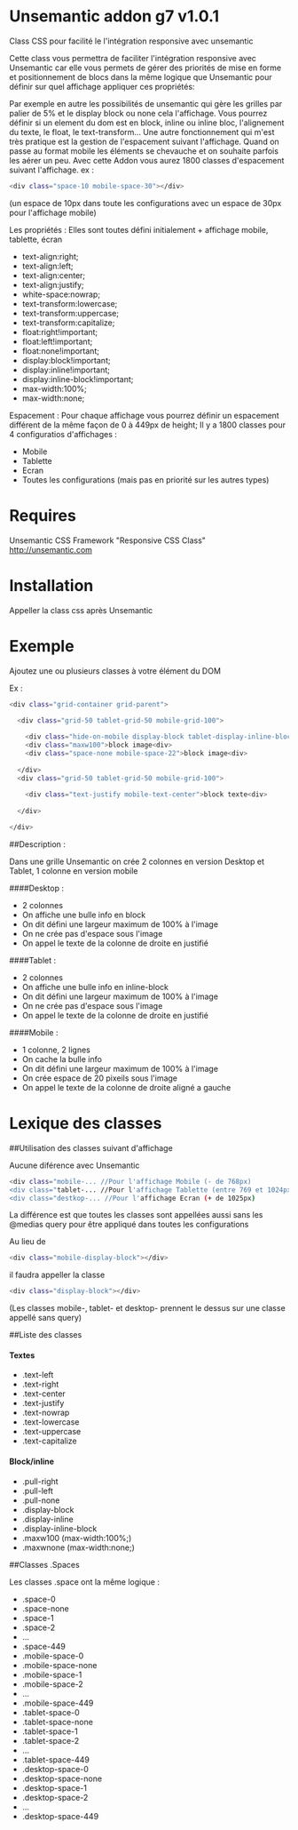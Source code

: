 # Unsemantic addon g7 v1.0.1

Class CSS pour facilité le l'intégration responsive avec unsemantic

Cette class vous permettra de faciliter l'intégration responsive avec Unsemantic car elle vous permets de gérer des priorités de mise en forme et positionnement de blocs dans la même logique que Unsemantic pour définir sur quel affichage appliquer ces propriétés:

Par exemple en autre les possibilités de unsemantic qui gère les grilles par palier de 5% et le display block ou none cela l'affichage.
Vous pourrez définir si un element du dom est en block, inline ou inline bloc, l'alignement du texte, le float, le text-transform...
Une autre fonctionnement qui m'est très pratique est la gestion de l'espacement suivant l'affichage. Quand on passe au format mobile les éléments se chevauche et on souhaite parfois les aérer un peu. Avec cette Addon vous aurez 1800 classes d'espacement suivant l'affichage.
ex : 
```sh
<div class="space-10 mobile-space-30"></div> 
```
(un espace de 10px dans toute les configurations avec un espace de 30px pour l'affichage mobile)

Les propriétés :
Elles sont toutes défini initialement + affichage mobile, tablette, écran

- text-align:right;
- text-align:left;
- text-align:center;
- text-align:justify;
- white-space:nowrap;
- text-transform:lowercase;
- text-transform:uppercase;
- text-transform:capitalize;
- float:right!important;
- float:left!important;
- float:none!important;
- display:block!important;
- display:inline!important;
- display:inline-block!important;
- max-width:100%;
- max-width:none;

Espacement :
Pour chaque affichage vous pourrez définir un espacement différent de la même façon de 0 à 449px de height;
Il y a 1800 classes pour 4 configuratios d'affichages :

- Mobile
- Tablette 
- Ecran
- Toutes les configurations (mais pas en priorité sur les autres types)


# Requires

Unsemantic CSS Framework
"Responsive CSS Class"
http://unsemantic.com

# Installation

Appeller la class css après Unsemantic

# Exemple

Ajoutez une ou plusieurs classes à votre élément du DOM 

Ex : 

```sh
<div class="grid-container grid-parent">

  <div class="grid-50 tablet-grid-50 mobile-grid-100">
  
    <div class="hide-on-mobile display-block tablet-display-inline-block">bulle info<div>
    <div class="maxw100">block image<div>
    <div class="space-none mobile-space-22">block image<div>
    
  </div>
  <div class="grid-50 tablet-grid-50 mobile-grid-100">
  
    <div class="text-justify mobile-text-center">block texte<div>
    
  </div>

</div>
```
##Description :

Dans une grille Unsemantic on crée 2 colonnes en version Desktop et Tablet, 1 colonne en version mobile

####Desktop :
- 2 colonnes
- On affiche une bulle info en block
- On dit défini une largeur maximum de 100% à l'image
- On ne crée pas d'espace sous l'image
- On appel le texte de la colonne de droite en justifié
    
####Tablet :
- 2 colonnes
- On affiche une bulle info en inline-block
- On dit défini une largeur maximum de 100% à l'image
- On ne crée pas d'espace sous l'image
- On appel le texte de la colonne de droite en justifié
 
####Mobile :
- 1 colonne, 2 lignes
- On cache la bulle info
- On dit défini une largeur maximum de 100% à l'image
- On crée espace de 20 pixeils sous l'image
- On appel le texte de la colonne de droite aligné a gauche

# Lexique des classes

##Utilisation des classes suivant d'affichage

Aucune diférence avec Unsemantic

```sh
<div class="mobile-... //Pour l'affichage Mobile (- de 768px)
<div class="tablet-... //Pour l'affichage Tablette (entre 769 et 1024px)
<div class="destkop-... //Pour l'affichage Ecran (+ de 1025px)
```

La différence est que toutes les classes sont appellées aussi sans les @medias query pour être appliqué dans toutes les configurations

Au lieu de 

```sh
<div class="mobile-display-block"></div>
```

il faudra appeller la classe 

```sh
<div class="display-block"></div>
```

(Les classes mobile-, tablet- et desktop- prennent le dessus sur une classe appellé sans query)

##Liste des classes

#### Textes

* .text-left
* .text-right
* .text-center
* .text-justify
* .text-nowrap
* .text-lowercase 
* .text-uppercase 
* .text-capitalize

#### Block/inline

* .pull-right
* .pull-left
* .pull-none
* .display-block 
* .display-inline
* .display-inline-block
* .maxw100 (max-width:100%;)
* .maxwnone (max-width:none;)

##Classes .Spaces

Les classes .space ont la même logique :

* .space-0
* .space-none
* .space-1
* .space-2
* ...
* .space-449
* .mobile-space-0
* .mobile-space-none
* .mobile-space-1
* .mobile-space-2
* ...
* .mobile-space-449
* .tablet-space-0
* .tablet-space-none
* .tablet-space-1
* .tablet-space-2
* ...
* .tablet-space-449
* .desktop-space-0
* .desktop-space-none
* .desktop-space-1
* .desktop-space-2
* ...
* .desktop-space-449

    

